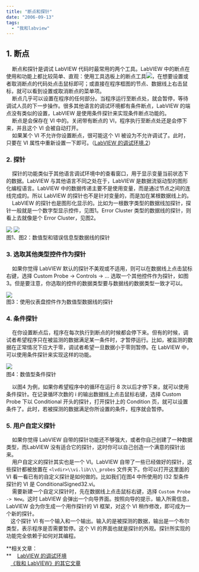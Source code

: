 ```yaml
---
title: "断点和探针"
date: "2006-09-13"
tags: 
  - "我和labview"
---
```


## 1\. 断点

    断点和探针是调试 LabVIEW 代码时最常用的两个工具。LabVIEW 中的断点在使用和功能上都比较简单、直观：使用工具选板上的断点工具![](http://byfiles.storage.live.com/y1pIcO_924THocYYm3PRS_488eE5pVJBR-bef5YO4vRht2NvLiuWBK4kbeJRV7XyjLhmQo0qYAynaQ)，在想要设置或者取消断点的代码处点击鼠标即可；或直接在程序框图的节点、数据线上右击鼠标，就可以看到设置或取消断点的菜单项。  
    断点几乎可以设置在程序的任何部分。当程序运行至断点处，就会暂停，等待调试人员的下一步操作。很多其他语言的调试环境都有条件断点，LabVIEW 的端点没有类似的设置，LabVIEW 是使用条件探针来实现条件断点功能的。  
    断点是会保存在 VI 中的。关闭带有断点的 VI，程序执行至断点处还是会停下来，并且这个 VI 会被自动打开。  
    如果某个 VI 不允许你设置断点，很可能这个 VI 被设为不允许调试了。此时，只要在 VI 属性中重新设置一下即可。（[LabVIEW 的调试环境.2](http://ruanqizhen.spaces.live.com/blog/cns!5852D4F797C53FB6!1778.entry)）

### 2\. 探针

    探针的功能类似于其他语言调试环境中的查看窗口，用于显示变量当前状态下的数据。LabVIEW 与其他语言不同之处在于，LabVIEW 是数据流驱动型的图形化编程语言。LabVIEW 中的数据传递主要不是使用变量，而是通过节点之间的连线完成的。所以 LabVIEW 的探针也不是针对变量的，而是加在某根数据线上的。  
    LabVIEW 的探针也是图形化显示的。比如为一根数字类型的数据线加探针，探针一般就是一个数字型显示控件，见图1。Error Cluster 类型的数据线的探针，则看上去就像是个 Error Cluster，见图2。

![](http://tk1.storage.msn.com/x1pxOYwqu4SjF5G0W4dmEwaKLtSa4ws0-_l23pai0BiY4Dn0yKvHrWHpMPqTFLrJnOzCqwys4GrPB232U2M2G7gKKkgYgdg2oDCfc4DfEeMMplK8FAuEMgux_MrdIur9yu-CJWwPMPEOvW-wWAkytS87i4iM8IkDpKK) ![](http://tk1.storage.msn.com/x1pxOYwqu4SjF5G0W4dmEwaKLtSa4ws0-_l23pai0BiY4ADg7SPM9_OosxhraiqaXYQKHTz7aTchiV6YF9RwoEUxlbDLsmo-OnqnpMa2Yoktv-60KEzg2u6atUkkBb3BFPtiW_uEJc7wjRIKmZsx3b8VcYTIk7rQETW)  
图1、图2：数值型和错误信息型数据线的探针

### 3\. 选取其他类型控件作为探针

    如果你觉得 LabVIEW 默认的探针不美观或不适用，则可以在数据线上点击鼠标右键，选择 Custom Probe -> Controls -> ... 选取一个其他控件作为探针，如图3。但是要注意，你选取的控件的数据类型要与数据线的数据类型一致才可以。

![](http://tkfiles.storage.msn.com/x1pN1mp8dKYgTFV_lNTUY6FnVRO4tnlze6B4hY4MPutfjJk2duk0Tcx1YMF-Lw_pfqT2f2yJW8f001JrGABucNqyD-6_x6IK6CjzceTTv97JR_yQTy_EbTQjA)  
图3：使用仪表盘控件作为数值型数据线的探针

### 4\. 条件探针

    在你设置断点后，程序在每次执行到断点的时候都会停下来。但有的时候，调试者希望程序只在被监测的数据满足某一条件时，才暂停运行。比如，被监测的数据在正常情况下应大于零，调试者希望一旦数据小于零则暂停。在 LabVIEW 中，可以使用条件探针来实现这样的功能。

[](http://tk1.storage.msn.com/x1pxOYwqu4SjF5G0W4dmEwaKLtSa4ws0-_l23pai0BiY4BRKl6JqSxL1JfIRVgcHruAhXAo9jemXI2y0G7l5BJd15kE5pfmRc3zdUXwtQl01hLW7gLnU7PiHECKbIfvy27upoj3A47wcpYnJRvb78pWcHESeRM9RYhg)![](http://tkfiles.storage.msn.com/x1pN1mp8dKYgTFV_lNTUY6FndozBvEpLTe7sQYfy5q-KSJYzDr4b42-qNWu9o5-1pvjBQczS9krMVT2-oSlQ_acluIquQxyiu4ZxObX9BuukvAC2VXzKIqmgA)   
图4：数值型条件探针

    以图4 为例，如果你希望程序中的循环在运行 8 次以后才停下来，就可以使用条件探针。在记录循环次数的 i 的输出数据线上点击鼠标右键，选择 Custom Probe 下以 Conditional 开头的探针，打开探针上的 Condition 页，就可以设置条件了。此时，若被探测的数据满足你所设置的条件，程序就会暂停。

### 5\. 用户自定义探针

    如果你觉得 LabVIEW 自带的探针功能还不够强大，或者你自己创建了一种数据类型，而LabVIEW 没有适合它的探针，这时你可以自己创造一个满意的探针出来。  
    用户自定义的探针其实也是一个 VI。LabVIEW 自带了一些已经做好的探针，这些探针都被放置在 `<lvdir>\\vi.lib\\\_probes` 文件夹下。你可以打开这里面的 VI 看一看已有的自定义探针是如何做的。比如我们在图4 中所使用的 I32 型条件探针的 VI 是 ConditionalSigned32.vi。      
    需要新建一个自定义探针时，先在数据线上点击鼠标右键，选择 `Custom Probe -> New`。这时 LabVIEW 会弹出一个向导界面。按照向导的提示，输入所需信息，LabVIEW 会为你生成一个用作探针的 VI 框架，对这个 VI 稍作修改，即可成为一个新的探针。  
   这个探针 VI 有一个输入和一个输出。输入的是被探测的数据，输出是一个布尔类型，表示程序是否需要暂停。这个 VI 的界面也就是探针的外观。探针所实现的功能完全依赖于如何对其编程。

**相关文章：  
**    [LabVIEW 的调试环境](http://ruanqizhen.spaces.live.com/blog/cns!5852D4F797C53FB6!1778.entry)  
   [《我和 LabVIEW》的其它文章](http://ruanqizhen.spaces.msn.com/Blog/cns!1pU-rgQVTuuWM1TX8W8PfmDA!1073.entry)


